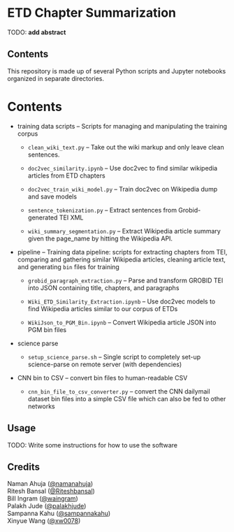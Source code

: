 # ETD Chapter Summarization  
 
TODO: **add abstract**

## Contents

This repository is made up of several Python scripts and Jupyter notebooks organized in separate
directories.

# Contents

  - training data scripts – Scripts for managing and manipulating the
    training corpus
    
      - `clean_wiki_text.py` – Take out the wiki markup and only leave
        clean sentences.
    
      - `doc2vec_similarity.ipynb` – Use doc2vec to find similar
        wikipedia articles from ETD chapters
    
      - `doc2vec_train_wiki_model.py` – Train doc2vec on Wikipedia dump
        and save models
    
      - `sentence_tokenization.py` – Extract sentences from
        Grobid-generated TEI XML
    
      - `wiki_summary_segmentation.py` – Extract Wikipedia article
        summary given the page\_name by hitting the Wikipedia API.

  - pipeline – Training data pipeline: scripts for extracting chapters
    from TEI, comparing and gathering similar Wikipedia articles,
    cleaning article text, and generating `bin` files for training
    
      - `grobid_paragraph_extraction.py` – Parse and transform GROBID
        TEI into JSON containing title, chapters, and paragraphs
    
      - `Wiki_ETD_Similarity_Extraction.ipynb` – Use doc2vec models to
        find Wikipedia articles similar to our corpus of ETDs
    
      - `WikiJson_to_PGM_Bin.ipynb` – Convert Wikipedia article JSON
        into PGM bin files

  - science parse
    
      - `setup_science_parse.sh` – Single script to completely set-up
        science-parse on remote server (with dependencies)

  - CNN bin to CSV – convert bin files to human-readable CSV
    
      - `cnn_bin_file_to_csv_converter.py` – convert the CNN dailymail
        dataset bin files into a simple CSV file which can also be fed
        to other networks

## Usage
 
TODO: Write some instructions for how to use the software
 
## Credits
 
Naman Ahuja ([@namanahuja](https://github.com/namanahuja))  
Ritesh Bansal ([@Riteshbansal](https://github.com/Riteshbansal))  
Bill Ingram ([@waingram](https://github.com/waingram))  
Palakh Jude ([@palakhjude](https://github.com/palakhjude))  
Sampanna Kahu ([@sampannakahu](https://github.com/sampannakahu))  
Xinyue Wang ([@xw0078](https://github.com/xw0078))  